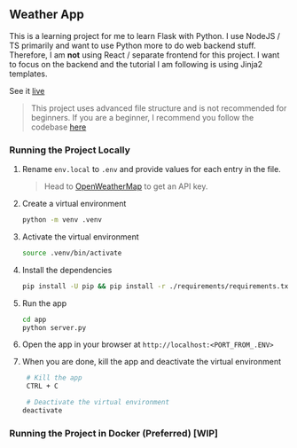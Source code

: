 ## Weather App

This is a learning project for me to learn Flask with Python. I use NodeJS / TS primarily and want to use Python more to do web backend stuff. Therefore, I am **not** using React / separate frontend for this project. I want to focus on the backend and the tutorial I am following is using Jinja2 templates.

See it [live](https://flask-weather-service.onrender.com)

> This project uses advanced file structure and is not recommended for beginners. If you are a beginner, I recommend you follow the codebase [here](https://github.com/TannerBarcelos/software-engineering-resources/tree/basic-version/backend/flask/weather-app)

### Running the Project Locally

1. Rename `env.local` to `.env` and provide values for each entry in the file.

   > Head to [OpenWeatherMap](https://openweathermap.org/) to get an API key.

2. Create a virtual environment

   ```bash
   python -m venv .venv
   ```

3. Activate the virtual environment

   ```bash
   source .venv/bin/activate
   ```

4. Install the dependencies

   ```bash
   pip install -U pip && pip install -r ./requirements/requirements.txt
   ```

5. Run the app

   ```bash
   cd app
   python server.py
   ```

6. Open the app in your browser at `http://localhost:<PORT_FROM_.ENV>`

7. When you are done, kill the app and deactivate the virtual environment

   ```bash
    # Kill the app
    CTRL + C

    # Deactivate the virtual environment
   deactivate
   ```

### Running the Project in Docker (Preferred) [WIP]
